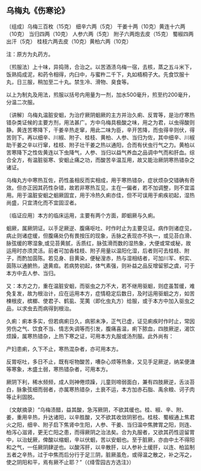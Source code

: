 ## 乌梅丸《伤寒论》

〔组成〕乌梅三百枚（15克） 细辛六两（5克） 干姜十两（10克）黄连十六两（10克） 当归四两（10克） 人参六两（5克） 附子六两炮去皮（15克） 蜀椒四两出汗（5克） 桂枝六两去皮（10克）黄柏六两（10克）

注：原方为丸药方。

〔煎服法〕上十味，异捣筛，合治之。以苦酒渍乌梅一宿，去核，蒸之五斗米下，饭熟捣成泥，和药令相得，内臼中，与蜜杵二千下，丸如梧桐子大。先食饮服十丸，日三服，稍加至二十丸。禁生冷、滑物、臭食等。

以上为制丸及用法，煎服以括号内用量为一剂，加水500毫升，煎至约200毫升，分温二次服。

〔讲解〕乌梅丸温脏安蛔，为治疗厥阴蛔厥的主方并治久痢、反胃等，是治疗寒热错杂类证候的主要方剂，用法甚广。方中乌梅具极酸之味，用之为君，以虫得酸则静。黄连苦寒降下，干姜辛热走窜，用此二味为臣，辛开苦降，而虫得辛则伏，得苦则下。再以细辛、川椒、附子、桂枝、黄柏、人参、当归为佐，其中细辛、川椒助干姜之辛以行窜，桂枝、附子壮干姜之热以通阳，合而有伏虫行气之力。黄柏以苦寒降下之性佐黄连以下虫降气，人参、当归以益气养血之品调中气而和肝血。综合全方，有温脏驱寒、安蛔止痛之功，而酸苦辛温互用，故又能治厥阴寒热错杂之诸证。

乌梅丸方中寒热互佐，药性虽相反而实相成，用于寒热错杂，症状烦杂交错确有奇效。但亦正因其药性杂错，故若非寒热互见，主在一偏者，若不加调整，则不宜滥用。用于温脏安蛔之蛔厥固宜，用于冷热久痢亦佳，但不可误用于痢疾初起，湿热尚盛，只宜清化而不宜固涩者。

〔临证应用〕本方的临床运用，主要有两个方面，即蛔厥与久痢。

蛔厥，属厥阴证。以手足厥逆、腹痛呕吐、时作时止为主要见证。病作则诸症见，病止则诸症缓，但腹痛处仍有畏按压的现象，舌脉之表现亦不执一，或见苔白滑、脉弦缓的寒湿象,或见苔黄腻，舌质红，脉弦滑而数的湿热象，大便或常或秘，故运用时亦须灵活。前者可加香桂枝、附子用量以温阳化湿，后者则可去桂枝、附子，而酌加茵陈。若见身、目黄染，便秘溲赤，热与湿相结者，可加川军、枳实、茵陈以通腑热，退黄疸。若病势初起，体气素强，则补益之品反增留邪之虞，可于本方中去人参、当归。

又：本方之力，重在温脏安蛔，而驱虫之力不大，若不继用驱蛔，则症虽暂缓，难免复发，故为根治计，应在运用本方，症情稳定后数日，及时运用驱蛔之方，如苦楝根皮，槟榔、使君子、鹤虱、芜荑（即化虫丸方）给服，或于本方中加入驱虫之品，以求虫去而病得到根治。

久痢：痢本多实，但若病痢日久，病邪未净，正气已虚，证见痢疾时作时止，常因劳伤之气、饮食不当、情志失调等而引发，腹痛喜温，痢下脓血，四肢厥逆，渴饮烦躁，属寒热错杂，上热下寒之证，可用本方丸服或汤剂服。此外尚有：

产妇患痢，久下不止，寒热混杂者，亦可用本方。

反胃呕吐，多日不止，既有呕物酸苦，嘈杂心烦等热象，又见手足厥逆，纳呆便溏等寒象，木盛土弱，寒热错杂者，可用本方。

厥阴下利，稀水频频，成人则神倦烦躁，儿童则啼弱面白，兼有四肢厥逆，舌淡苔白，脉象弦细而弱者，亦属寒热错杂，土衰不运，本方加赤石脂、禹余粮、诃子肉等止利固脱。

〔文献摘录〕“乌梅渍醋，益其酸，急泻厥阴，不欲其缓也。桂、椒、辛、附、姜，重用辛热，升达诸阳，以辛胜酸，又不欲其收敛阴邪也。桂枝、蜀椒通上焦君火之阳，细辛、附子启下焦肾中生阳，人参、干姜、当归温中焦脾胃之阳，则连、柏泻心滋肾，更无亡阳之患，而得厥阴之治法矣。合为丸服者，又欲其药性逗留胃中，以治蚘厥，俾酸以缩蛔，辛以伏蛔，苦以安蛔也。至于脏厥，亦由中土不得阳和之气，一任厥阴肆逆也。以酸泻肝，以辛散肝，以人参补土缓肝，以连、柏监制五者之辛热，过于中焦而后分行于足三阴，脏厥虽危，或得温之散之，补之泻之，使之阴阳和平，焉有厥不止耶？”（《绛雪园古方选注》）
